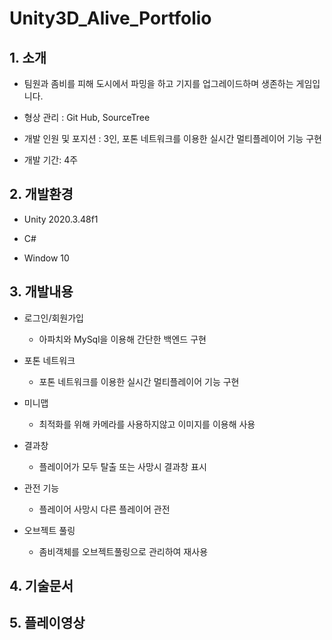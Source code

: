 # Unity3D_Alive_Portfolio
## 1. 소개
+ 팀원과 좀비를 피해 도시에서 파밍을 하고 기지를 업그레이드하며 생존하는 게임입니다. 

+ 형상 관리 : Git Hub, SourceTree

+ 개발 인원 및 포지션 : 3인, 포톤 네트워크를 이용한 실시간 멀티플레이어 기능 구현

+ 개발 기간: 4주

## 2. 개발환경
+ Unity 2020.3.48f1
  
+ C#
  
+ Window 10
## 3. 개발내용
+ 로그인/회원가입
  + 아파치와 MySql을 이용해 간단한 백엔드 구현
    
+ 포톤 네트워크
  + 포톤 네트워크를 이용한 실시간 멀티플레이어 기능 구현
    
+ 미니맵
  + 최적화를 위해 카메라를 사용하지않고 이미지를 이용해 사용
    
+ 결과창
  + 플레이어가 모두 탈출 또는 사망시 결과창 표시
    
+ 관전 기능
  + 플레이어 사망시 다른 플레이어 관전
    
+ 오브젝트 풀링
  + 좀비객체를 오브젝트풀링으로 관리하여 재사용
    
## 4. 기술문서
## 5. 플레이영상
